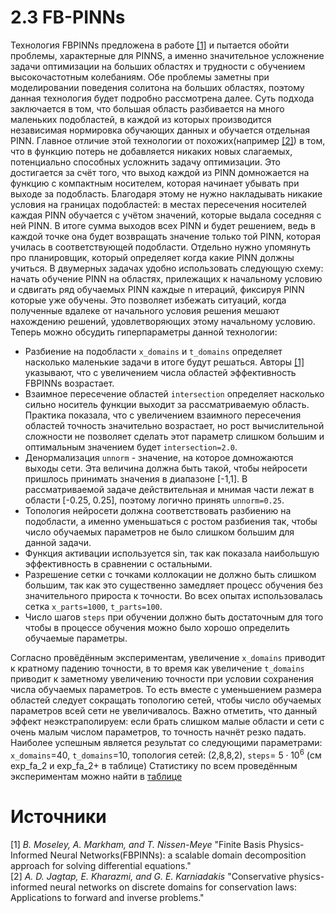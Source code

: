 # 2.3 FB-PINNs
Технология FBPINNs предложена в работе [[1]](#источники) и пытается обойти проблемы, характерные для PINNS, а именно значительное усложнение задачи оптимизации на больших областях и трудности с обучением высокочастотным колебаниям. Обе проблемы заметны при моделировании поведения солитона на больших областях, поэтому данная технология будет подробно рассмотрена далее. Суть подхода заключается в том, что большая область разбивается на много маленьких подобластей, в каждой из которых производится независимая нормировка обучающих данных и обучается отдельная PINN. Главное отличие этой технологии от похожих(например [[2]](#источники)) в том, что в функцию потерь не добавляется никаких новых слагаемых, потенциально способных усложнить задачу оптимизации. Это достигается за счёт того, что выход каждой из PINN домножается на функцию с компактным носителем, которая начинает убывать при выходе за подобласть. Благодаря этому не нужно накладывать никакие условия на границах подобластей: в местах пересечения носителей каждая PINN обучается с учётом значений, которые выдала соседняя с ней PINN. В итоге сумма выходов всех PINN и будет решением, ведь в каждой точке она будет возвращать значение только той PINN, которая училась в соответствующей подобласти. Отдельно нужно упомянуть про планировщик, который определяет когда какие PINN должны учиться. В двумерных задачах удобно использовать следующую схему: начать обучение PINN на областях, прилежащих к начальному условию и сдвигать ряд обучаемых PINN каждые n итераций, фиксируя PINN которые уже обучены. Это позволяет избежать ситуаций, когда полученные вдалеке от начального условия решения мешают нахождению решений, удовлетворяющих этому начальному условию.  
Теперь можно обсудить гиперпараметры данной технологии:  
* Разбиение на подобласти `x_domains` и `t_domains` определяет насколько маленькие задачи в итоге будут решаться. Авторы [[1]](#источники) указывают, что с увеличением числа областей эффективность FBPINNs возрастает.
* Взаимное пересечение областей `intersection` определяет насколько сильно носитель функции выходит за рассматриваемую область. Практика показала, что с увеличением взаимного пересечения областей точность значительно возрастает, но рост вычислительной сложности не позволяет сделать этот параметр слишком большим и оптимальным значением будет `intersection=2.0`.
* Денормализация `unnorm` - значение, на которое домножаются выходы сети. Эта величина должна быть такой, чтобы нейросети пришлось принимать значения в диапазоне [-1,1]. В рассматриваемой задаче действительная и мнимая части лежат в области [-0.25, 0.25], поэтому логично принять `unnorm=0.25`.
* Топология нейросети должна соответствовать разбиению на подобласти, а именно уменьшаться с ростом разбиения так, чтобы число обучаемых параметров не было слишком большим для данной задачи.
* Функция активации используется sin, так как показала наибольшую эффективность в сравнении с остальными.
* Разрешение сетки с точками коллокации не должно быть слишком большим, так как это существенно замедляет процесс обучения без значительного прироста к точности. Во всех опытах использовалась сетка `x_parts=1000`, `t_parts=100`.
* Число шагов `steps` при обучении должно быть достаточным для того чтобы в процессе обучения можно было хорошо определить обучаемые параметры.


Согласно провёдённым экспериментам, увеличение `x_domains` приводит к кратному падению точности, в то время как увеличение `t_domains` приводит к заметному увеличению точности при условии сохранения числа обучаемых параметров. То есть вместе с уменьшением размера областей следует сокращать топологию сетей, чтобы число обучаемых параметров всей сети не увеличивалось. Важно отметить, что данный эффект неэкстраполируем: если брать слишком малые области и сети с очень малым числом параметров, то точность начнёт резко падать. Наиболее успешным является результат со следующими параметрами: `x_domains`=40, `t_domains`=10, топология сетей: (2,8,8,2), `steps`= $5\cdot 10^{6}$ (см exp_fa_2 и exp_fa_2+ в таблице)
Статистику по всем проведённым экспериментам можно найти в [таблице](https://github.com/mikhakuv/PINNs/blob/main/statistics/performance_table_fbpinns_description.xlsx)  

# Источники
[1] *B. Moseley, A. Markham, and T. Nissen-Meye* "Finite Basis Physics-Informed Neural Networks(FBPINNs): a scalable domain decomposition approach for solving differential equations."  
[2] *A. D. Jagtap, E. Kharazmi, and G. E. Karniadakis* "Conservative physics-informed neural networks on discrete domains for conservation laws: Applications to forward and inverse problems."  
